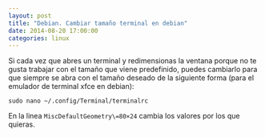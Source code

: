 ```yaml
---
layout: post
title: "Debian. Cambiar tamaño terminal en debian"
date: 2014-08-20 17:00:00
categories: linux
---
```


Si cada vez que abres un terminal y redimensionas la ventana porque no te gusta trabajar con el tamaño que viene predefinido,
puedes cambiarlo para que siempre se abra con el tamaño deseado de la siguiente forma (para el emulador de terminal xfce en debian):

`sudo nano ~/.config/Terminal/terminalrc`

En la linea `MiscDefaultGeometry\=80×24` cambia los valores por los que quieras.

